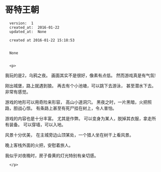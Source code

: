 
  # 哥特王朝

      version:  1
      created_at:  2016-01-22
      updated_at:  None

      created at 2016-01-22 15:18:53 


      None


      <p>
      
我玩的是2，乌鸦之夜。 画面其实不是很好，像素有点低。
然而游戏真是有气氛!

刚出城堡，路上就遇到狼。
再去有个小池塘，可以跳下去游泳， 甚至潜水下去。 非常有感觉。

游戏的地形可以用奇险来形容， 高山小道洞穴。
黑夜之时，一片黑暗，火把照路，胆战心惊。 
有条路上甚至有死尸挂在树上，令人害怕。 

游戏的内容也是十分丰富。
尤其是作弊。 可以变身为某人，脱掉其衣服，拿走所有装备。
可以穿墙，可以入地。

风景十分优美， 在主城旁边山顶某处，一个猎人坐在树干上看风景。

晚上客栈外面的火把，安慰着旅人。

我似乎对夜晚时，房子昏黄的灯光特别有亲切感。

      </p>

  